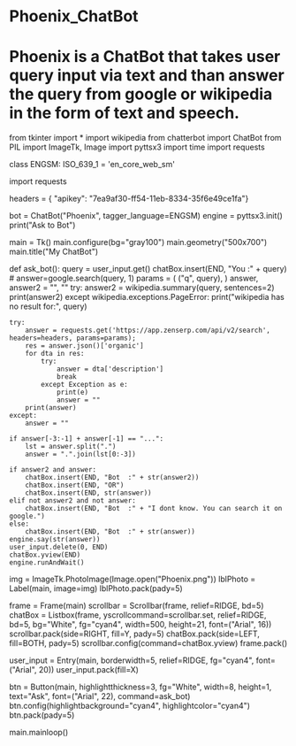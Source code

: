 # Phoenix_ChatBot
# Phoenix is a ChatBot that takes user query input via text and than answer the query from google or wikipedia in the form of text and speech.
from tkinter import *
import wikipedia
from chatterbot import ChatBot
from PIL import ImageTk, Image
import pyttsx3
import time
import requests

class ENGSM:
    ISO_639_1 = 'en_core_web_sm'


import requests

headers = {
    "apikey": "7ea9af30-ff54-11eb-8334-35f6e49ce1fa"}


bot = ChatBot("Phoenix", tagger_language=ENGSM)
engine = pyttsx3.init()
print("Ask to Bot")


main = Tk()
main.configure(bg="gray100")
main.geometry("500x700")
main.title("My ChatBot")


def ask_bot():
    query = user_input.get()
    chatBox.insert(END, "You :" + query)
    # answer=google.search(query, 1)
    params = (
        ("q", query),
    )
    answer, answer2 = "", ""
    try:
        answer2 = wikipedia.summary(query, sentences=2)
        print(answer2)
    except wikipedia.exceptions.PageError:
        print("wikipedia has no result for:", query)

    try:
        answer = requests.get('https://app.zenserp.com/api/v2/search', headers=headers, params=params);
        res = answer.json()['organic']
        for dta in res:
            try:
                answer = dta['description']
                break
            except Exception as e:
                print(e)
                answer = ""
        print(answer)
    except:
        answer = ""

    if answer[-3:-1] + answer[-1] == "...":
        lst = answer.split(".")
        answer = ".".join(lst[0:-3])

    if answer2 and answer:
        chatBox.insert(END, "Bot  :" + str(answer2))
        chatBox.insert(END, "OR")
        chatBox.insert(END, str(answer))
    elif not answer2 and not answer:
        chatBox.insert(END, "Bot  :" + "I dont know. You can search it on google.")
    else:
        chatBox.insert(END, "Bot  :" + str(answer))
    engine.say(str(answer))
    user_input.delete(0, END)
    chatBox.yview(END)
    engine.runAndWait()


img = ImageTk.PhotoImage(Image.open("Phoenix.png"))
lblPhoto = Label(main, image=img)
lblPhoto.pack(pady=5)

frame = Frame(main)
scrollbar = Scrollbar(frame, relief=RIDGE, bd=5)
chatBox = Listbox(frame, yscrollcommand=scrollbar.set, relief=RIDGE, bd=5, bg="White", fg="cyan4", width=500, height=21,
                  font=("Arial", 16))
scrollbar.pack(side=RIGHT, fill=Y, pady=5)
chatBox.pack(side=LEFT, fill=BOTH, pady=5)
scrollbar.config(command=chatBox.yview)
frame.pack()

user_input = Entry(main, borderwidth=5, relief=RIDGE, fg="cyan4", font=("Arial", 20))
user_input.pack(fill=X)

btn = Button(main, highlightthickness=3, fg="White", width=8, height=1, text="Ask", font=("Arial", 22), command=ask_bot)
btn.config(highlightbackground="cyan4", highlightcolor="cyan4")
btn.pack(pady=5)

main.mainloop()
